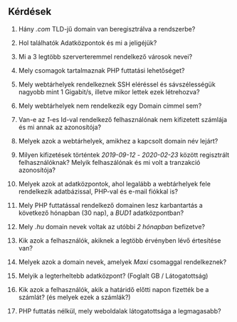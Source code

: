 ## Kérdések

1. Hány _.com_ TLD-jű domain van beregisztrálva a rendszerbe?
2. Hol találhatók Adatközpontok és mi a jeligéjük?
3. Mi a 3 legtöbb szerverteremmel rendelkező városok nevei?
4. Mely csomagok tartalmaznak PHP futtatási lehetőséget?
5. Mely webtárhelyek rendelkeznek SSH eléréssel és sávszélességük nagyobb mint 1 Gigabit/s, illetve mikor lettek ezek létrehozva?
6. Mely webtárhelyek nem rendelkezik egy Domain címmel sem?
7. Van-e az _1_-es Id-val rendelkező felhasználónak nem kifizetett számlája és mi annak az azonosítója?
8. Melyek azok a webtárhelyek, amikhez a kapcsolt domain név lejárt?
9. Milyen kifizetések történtek _2019-09-12_ - _2020-02-23_ között regisztrált felhasználóknak? Melyik felhaszálónak és mi volt a tranzakció azonosítója?

10. Melyek azok at adatközpontok, ahol legalább a webtárhelyek fele rendelkezik adatbázissal, PHP-val és e-mail fiókkal is?
11. Mely PHP futtatással rendelkező domainen lesz karbantartás a következő hónapban (30 nap), a _BUD1_ adatközpontban?
12. Mely _.hu_ domain nevek voltak az utóbbi _2 hónapban_ befizetve?
13. Kik azok a felhasználók, akiknek a legtöbb érvényben lévő értesítése van?
14. Melyek azok a domain nevek, amelyek _Maxi_ csomaggal rendelkeznek?
15. Melyik a legterheltebb adatközpont? (Foglalt GB / Látogatottság)
16. Kik azok a felhasználók, akik a határidő előtti napon fizették be a számlát? (és melyek ezek a számlák?)
17. PHP futtatás nélkül, mely weboldalak látogatottsága a legmagasabb?

<div class="page-break"></div>
